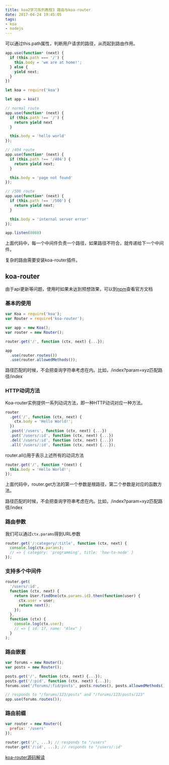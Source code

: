 ```yaml
---
title: koa2学习系列教程3 路由与koa-router
date: 2017-04-24 19:45:05
tags:
- koa
- nodejs
---
```


可以通过this.path属性，判断用户请求的路径，从而起到路由作用。

```javascript
app.use(function* (next) {
  if (this.path === '/') {
    this.body = 'we are at home!';
  } else {
    yield next;
  }
})
```

```javascript
let koa = require('koa')

let app = koa()

// normal route
app.use(function* (next) {
  if (this.path !== '/') {
    return yield next
  }

  this.body = 'hello world'
});

// /404 route
app.use(function* (next) {
  if (this.path !== '/404') {
    return yield next;
  }

  this.body = 'page not found'
});

// /500 route
app.use(function* (next) {
  if (this.path !== '/500') {
    return yield next;
  }

  this.body = 'internal server error'
});

app.listen(8080)
```

上面代码中，每一个中间件负责一个路径，如果路径不符合，就传递给下一个中间件。

复杂的路由需要安装koa-router插件。

## koa-router

由于api更新等问题，使用时如果未达到预想效果，可以到[npm](https://www.npmjs.com/package/koa-router)查看官方文档

### 基本的使用

```javascript
var Koa = require('koa');
var Router = require('koa-router');

var app = new Koa();
var router = new Router();

router.get('/', function (ctx, next) {...});

app
  .use(router.routes())
  .use(router.allowedMethods());
```

路径匹配的时候，不会把查询字符串考虑在内。比如，/index?param=xyz匹配路径/index

### HTTP动词方法

Koa-router实例提供一系列动词方法，即一种HTTP动词对应一种方法。

```javascript
router
  .get('/', function (ctx, next) {
    ctx.body = 'Hello World!';
  })
  .post('/users', function (ctx, next) {...})
  .put('/users/:id', function (ctx, next) {...})
  .del('/users/:id', function (ctx, next) {...})
  .all('/users/:id', function (ctx, next) {...});
```

router.all()用于表示上述所有的动词方法

```javascript
router.get('/', function *(next) {
  this.body = 'Hello World!';
});
```

上面代码中，router.get方法的第一个参数是根路径，第二个参数是对应的函数方法。

路径匹配的时候，不会把查询字符串考虑在内。比如，/index?param=xyz匹配路径/index

### 路由参数

我们可以通过`ctx.params`得到URL参数

```javascript
router.get('/:category/:title', function (ctx, next) {
  console.log(ctx.params);
  // => { category: 'programming', title: 'how-to-node' }
});
```

### 支持多个中间件

```javascript
router.get(
  '/users/:id',
  function (ctx, next) {
    return User.findOne(ctx.params.id).then(function(user) {
      ctx.user = user;
      return next();
    });
  },
  function (ctx) {
    console.log(ctx.user);
    // => { id: 17, name: "Alex" }
  }
);
```

### 路由嵌套

```javascript
var forums = new Router();
var posts = new Router();

posts.get('/', function (ctx, next) {...});
posts.get('/:pid', function (ctx, next) {...});
forums.use('/forums/:fid/posts', posts.routes(), posts.allowedMethods());

// responds to "/forums/123/posts" and "/forums/123/posts/123"
app.use(forums.routes());
```

### 路由前缀

```javascript
var router = new Router({
  prefix: '/users'
});

router.get('/', ...); // responds to "/users"
router.get('/:id', ...); // responds to "/users/:id"
```



[koa-router源码解读](http://www.tuicool.com/articles/7Zre63f)